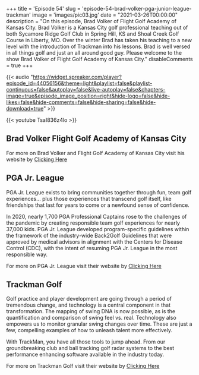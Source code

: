 +++
title = 'Episode 54'
slug = 'episode-54-brad-volker-pga-junior-league-trackman'
image = 'images/pic03.jpg'
date = "2021-03-26T00:00:00"
description = "On this episode, Brad Volker of Flight Golf Academy of Kansas City. Brad Volker is a Kansas City golf professional teaching out of both Sycamore Ridge Golf Club in Spring Hill, KS and Shoal Creek Golf Course in Liberty, MO. Over the winter Brad has taken his teaching to a new level with the introduction of Trackman into his lessons. Brad is well versed in all things golf and just an all around good guy. ​Please welcome to the show Brad Volker of Flight Golf Academy of Kansas City."
disableComments = true
+++

{{< audio "https://widget.spreaker.com/player?episode_id=44056156&theme=light&playlist=false&playlist-continuous=false&autoplay=false&live-autoplay=false&chapters-image=true&episode_image_position=right&hide-logo=false&hide-likes=false&hide-comments=false&hide-sharing=false&hide-download=true" >}}


{{< youtube TsaI836z4lo >}}



## Brad Volker Flight Golf Academy of Kansas City

For more on Brad Volker and Flight Golf Academy of Kansas City visit his website by [Clicking Here](https://www.facebook.com/flightgolfkc/)



## PGA Jr. League

PGA Jr. League exists to bring communities together through fun, team golf experiences… plus those experiences that transcend golf itself, like friendships that last for years to come or a newfound sense of confidence. 

In 2020, nearly 1,700 PGA Professional Captains rose to the challenges of the pandemic by creating responsible team golf experiences for nearly 37,000 kids. PGA Jr. League developed program-specific guidelines within the framework of the industry-wide Back2Golf Guidelines that were approved by medical advisors in alignment with the Centers for Disease Control (CDC), with the intent of resuming PGA Jr. League in the most responsible way.

For more on PGA Jr. League visit their website by [Clicking Here](https://www.pgajrleague.com/about)



## Trackman Golf

Golf practice and player development are going through a period of tremendous change, and technology is a central component in that transformation. The mapping of swing DNA is now possible, as is the quantification and comparison of swing feel vs. real. Technology also empowers us to monitor granular swing changes over time. These are just a few, compelling examples of how to unleash talent more effectively.

With TrackMan, you have all those tools to jump ahead. From our groundbreaking club and ball tracking golf radar systems to the best performance enhancing software available in the industry today.


For more on Trackman Golf visit their website by [Clicking Here](https://trackmangolf.com/)
